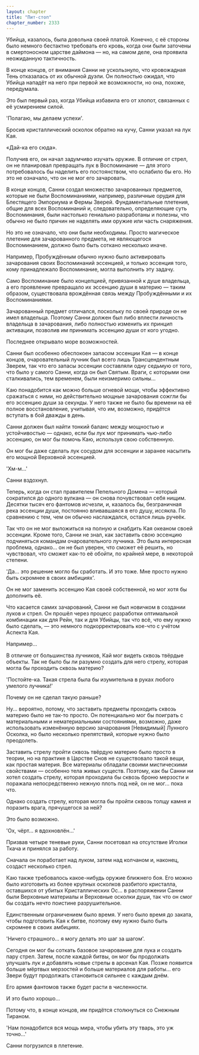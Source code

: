 ```yaml
---
layout: chapter
title: "Пит-стоп"
chapter_number: 2333
---
```




Убийца, казалось, была довольна своей платой. Конечно, с её стороны было немного бестактно требовать его кровь, когда они были заточены в смертоносном царстве даймона — но, на самом деле, она проявила неожиданную тактичность.

В конце концов, от внимания Санни не ускользнуло, что кровожадная Тень отказалась от их обычной дуэли. Он полностью ожидал, что Убийца нападёт на него при первой же возможности, но она, похоже, передумала.

Это был первый раз, когда Убийца избавила его от хлопот, связанных с её усмирением силой.

'Полагаю, мы делаем успехи'.

Бросив кристаллический осколок обратно на кучу, Санни указал на лук Кая.

«Дай-ка его сюда».

Получив его, он начал задумчиво изучать оружие. В отличие от стрел, он не планировал превращать лук в Воспоминание — для этого потребовалось бы наделить его постоянством, что ослабило бы его. Но это не означало, что он не мог его зачаровать.

В конце концов, Санни создал множество зачарованных предметов, которые не были Воспоминаниями, например, различные орудия для Блестящего Эмпориума и Фермы Зверей. Фундаментальные плетения, общие для всех Воспоминаний и, следовательно, определяющие суть Воспоминания, были настолько гениально разработаны и полезны, что обычно не было причин не наделять ими оружие или часть снаряжения.

Но это не означало, что они были необходимы. Просто магическое плетение для зачарованного предмета, не являющегося Воспоминанием, должно было быть соткано несколько иначе.

Например, Пробуждённым обычно нужно было активировать зачарования своих Воспоминаний эссенцией, и только эссенция того, кому принадлежало Воспоминание, могла выполнить эту задачу.

Само Воспоминание было концепцией, привязанной к душе владельца, а его проявление превращало их эссенцию души в материю — таким образом, существовала врождённая связь между Пробуждёнными и их Воспоминаниями.

Зачарованный предмет отличался, поскольку по своей природе он не имел владельца. Поэтому Санни должен был либо вплести личность владельца в зачарования, либо полностью изменить их принцип активации, позволив им принимать эссенцию души от кого угодно.

Последнее открывало море возможностей.

Санни был особенно обеспокоен запасом эссенции Кая — в конце концов, очаровательный лучник был всего лишь Трансцендентным Зверем, так что его запасы эссенции составляли одну седьмую от того, что было у самого Санни, когда он был Святым. Враги, с которыми они сталкивались, тем временем, были неизмеримо сильны...

Каю понадобится как можно больше огневой мощи, чтобы эффективно сражаться с ними, но действительно мощные зачарования сожгли бы его эссенцию души за секунды. У него также не было бы времени на её полное восстановление, учитывая, что им, возможно, придётся вступать в бой дважды в день.

Санни должен был найти тонкий баланс между мощностью и устойчивостью — однако, если бы лук мог принимать чью-либо эссенцию, он мог бы помочь Каю, используя свою собственную.

Он мог бы даже сделать лук сосудом для эссенции и заранее насытить его мощной Верховной эссенцией.

'Хм-м...'

Санни вздохнул.

Теперь, когда он стал правителем Пепельного Домена — который сократился до одного вулкана — он снова почувствовал себя нищим. Десятки тысяч его фантомов исчезли, и, казалось бы, безграничная река эссенции души, постоянно вливавшаяся в его душу, иссякла. По сравнению с тем, чем он обычно наслаждался, остался лишь ручеёк.

Так что он не мог выложиться на полную и снабдить Кая океаном своей эссенции. Кроме того, Санни не знал, как заставить свою эссенцию подчиняться командам очаровательного лучника. Это была интересная проблема, однако... он не был уверен, что сможет её решить, но чувствовал, что сможет как-то её обойти, по крайней мере, в некоторой степени.

'Да... это решение могло бы сработать. И это тоже. Мне просто нужно быть скромнее в своих амбициях'.

Он не мог заменить эссенцию Кая своей собственной, но мог хотя бы дополнить её.

Что касается самих зачарований, Санни не был новичком в создании луков и стрел. Он прошёл через процесс разработки оптимальной комбинации как для Рейн, так и для Убийцы, так что всё, что ему нужно было сделать, — это немного подкорректировать кое-что с учётом Аспекта Кая.

Например...

В отличие от большинства лучников, Кай мог видеть сквозь твёрдые объекты. Так не было бы ли разумно создать для него стрелу, которая могла бы проходить сквозь материю?

'Постойте-ка. Такая стрела была бы изумительна в руках любого умелого лучника!'

Почему он не сделал такую раньше?

Ну... вероятно, потому, что заставить предметы проходить сквозь материю было не так-то просто. Он потенциально мог бы поиграть с материальными и нематериальными состояниями, возможно, даже использовать изменённую версию зачарования [Невидимый] Лунного Осколка, но было несколько препятствий, которые нужно было преодолеть.

Заставить стрелу пройти сквозь твёрдую материю было просто в теории, но на практике в Царстве Снов не существовало такой вещи, как простая материя. Все материалы обладали своими мистическими свойствами — особенно тела живых существ. Поэтому, как бы Санни ни хотел создать стрелу, которая проходила бы сквозь броню мерзости и поражала непосредственно нежную плоть под ней, он не мог... пока что.

Однако создать стрелу, которая могла бы пройти сквозь толщу камня и поразить врага, прячущегося за ней?

Это было возможно.

'Ох, чёрт... я вдохновлён...'

Призвав четыре теневые руки, Санни посетовал на отсутствие Иголки Ткача и принялся за работу.

Сначала он поработает над луком, затем над колчаном и, наконец, создаст несколько стрел.

Каю также требовалось какое-нибудь оружие ближнего боя. Его можно было изготовить из более крупных осколков разбитого кристалла, оставшихся от убитых Кристаллических Ос... в распоряжении Санни были Верховные материалы и Верховные осколки души, так что он смог бы создать нечто поистине разрушительное.

Единственным ограничением было время. У него было время до заката, чтобы подготовить Кая к битве, поэтому ему нужно было быть скромнее в своих амбициях.

'Ничего страшного... я могу делать это шаг за шагом'.

Сегодня он мог бы соткать базовое зачарование для лука и создать пару стрел. Затем, после каждой битвы, он мог бы продолжать улучшать лук и добавлять новые стрелы в арсенал Кая. Позже появится больше мёртвых мерзостей и больше материалов для работы... его Звери будут продолжать становиться сильнее с каждым днём.

Его армия фантомов также будет расти в численности.

И это было хорошо...

Потому что, в конце концов, им придётся столкнуться со Снежным Тираном.

'Нам понадобится вся мощь мира, чтобы убить эту тварь, это уж точно...'

Санни погрузился в плетение.

